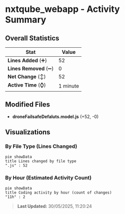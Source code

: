 # nxtqube_webapp - Activity Summary 

## Overall Statistics

| Stat                   | Value                                                             |
| ---------------------- | ----------------------------------------------------------------- |
| **Lines Added** (➕)   | 52                                          |
| **Lines Removed** (➖) | 0                                        |
| **Net Change** (↕)    | 52                |
| **Active Time** (⌚)   | 1 minute |


## Modified Files
- **droneFailsafeDefaluts.model.js** (+52, -0)

## Visualizations

### By File Type (Lines Changed)

```mermaid
pie showData
title Lines changed by file type
".js" : 52
```

### By Hour (Estimated Activity Count)

```mermaid
pie showData
title Coding activity by hour (count of changes)
"11h" : 2
```


> **Last Updated:** 30/05/2025, 11:20:24